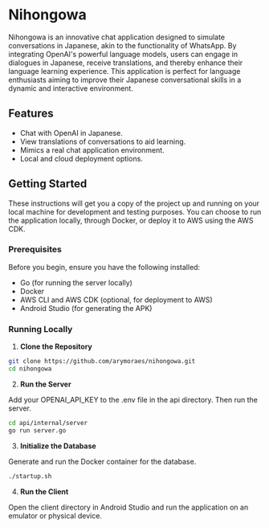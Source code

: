 # Nihongowa

Nihongowa is an innovative chat application designed to simulate conversations in Japanese, akin to the functionality of WhatsApp. By integrating OpenAI's powerful language models, users can engage in dialogues in Japanese, receive translations, and thereby enhance their language learning experience. This application is perfect for language enthusiasts aiming to improve their Japanese conversational skills in a dynamic and interactive environment.

## Features

- Chat with OpenAI in Japanese.
- View translations of conversations to aid learning.
- Mimics a real chat application environment.
- Local and cloud deployment options.

## Getting Started

These instructions will get you a copy of the project up and running on your local machine for development and testing purposes. You can choose to run the application locally, through Docker, or deploy it to AWS using the AWS CDK.

### Prerequisites

Before you begin, ensure you have the following installed:

- Go (for running the server locally)
- Docker
- AWS CLI and AWS CDK (optional, for deployment to AWS)
- Android Studio (for generating the APK)

### Running Locally

1. **Clone the Repository**

```bash
git clone https://github.com/arymoraes/nihongowa.git
cd nihongowa
```

2. **Run the Server**

Add your OPENAI_API_KEY to the .env file in the api directory. Then run the server.

```bash
cd api/internal/server
go run server.go
```

3. **Initialize the Database**

Generate and run the Docker container for the database.

```bash
./startup.sh
```

4. **Run the Client**

Open the client directory in Android Studio and run the application on an emulator or physical device.
